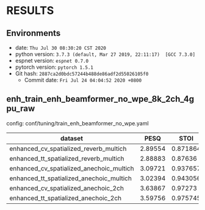 <!-- Generated by scripts/utils/show_enh_score.sh -->
<!-- These results are from the code before refactoring  -->
# RESULTS
## Environments
- date: `Thu Jul 30 08:30:20 CST 2020`
- python version: `3.7.3 (default, Mar 27 2019, 22:11:17)  [GCC 7.3.0]`
- espnet version: `espnet 0.7.0`
- pytorch version: `pytorch 1.5.1`
- Git hash: `2887ca2d0bdc57244b488de86adf2d55026105f0`
  - Commit date: `Fri Jul 24 04:04:52 2020 +0800`


## enh_train_enh_beamformer_no_wpe_8k_2ch_4gpu_raw

config: conf/tuning/train_enh_beamformer_no_wpe.yaml

|dataset|PESQ|STOI|SAR|SDR|SIR|SI_SNR|
|---|---|---|---|---|---|---|
|enhanced_cv_spatialized_reverb_multich|2.89554|0.871864|11.9148|9.50443|16.7254|6.4575|
|enhanced_tt_spatialized_reverb_multich|2.88883|0.87636|11.8577|9.39594|16.5588|6.38265|
|enhanced_cv_spatialized_anechoic_multich|3.09721|0.937657|12.6048|11.7628|25.09|9.49375|
|enhanced_tt_spatialized_anechoic_multich|3.02394|0.943056|12.5872|11.7275|25.0255|9.42349|
|enhanced_cv_spatialized_anechoic_2ch|3.63867|0.97273|25.386|22.2414|26.0157|20.7877|
|enhanced_tt_spatialized_anechoic_2ch|3.59756|0.975745|25.3675|22.251|26.017|20.8179|
